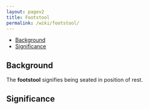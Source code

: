 ```yaml
---
layout: pagev2
title: Footstool
permalink: /wiki/footstool/
---
```

- [Background](#background)
- [Significance](#significance)

## Background

The **footstool** signifies being seated in position of rest.

## Significance
